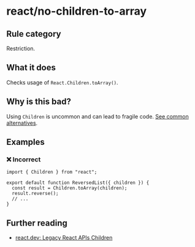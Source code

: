 # react/no-children-to-array

<!-- end auto-generated rule header -->

## Rule category

Restriction.

## What it does

Checks usage of `React.Children.toArray()`.

## Why is this bad?

Using `Children` is uncommon and can lead to fragile code. [See common alternatives](https://react.dev/reference/react/Children#alternatives).

## Examples

### ❌ Incorrect

```tsx
import { Children } from "react";

export default function ReversedList({ children }) {
  const result = Children.toArray(children);
  result.reverse();
  // ...
}
```

## Further reading

- [react.dev: Legacy React APIs Children](https://react.dev/reference/react/Children)
